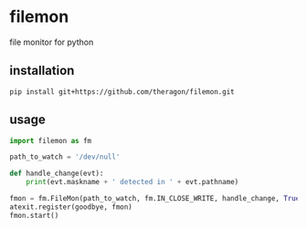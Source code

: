 # filemon
file monitor for python

## installation
`pip install git+https://github.com/theragon/filemon.git`

## usage
```python
import filemon as fm

path_to_watch = '/dev/null'

def handle_change(evt):
	print(evt.maskname + ' detected in ' + evt.pathname)

fmon = fm.FileMon(path_to_watch, fm.IN_CLOSE_WRITE, handle_change, True)
atexit.register(goodbye, fmon)
fmon.start()
```